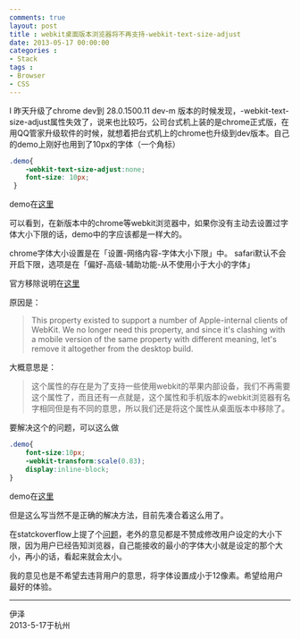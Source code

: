 ```yaml
---
comments: true
layout: post
title : webkit桌面版本浏览器将不再支持-webkit-text-size-adjust
date: 2013-05-17 00:00:00
categories : 
- Stack
tags : 
- Browser
- CSS
---
```


I
 昨天升级了chrome dev到 28.0.1500.11 dev-m 版本的时候发现，-webkit-text-size-adjust属性失效了，说来也比较巧，公司台式机上装的是chrome正式版，在用QQ管家升级软件的时候，就想着把台式机上的chrome也升级到dev版本。自己的demo上刚好也用到了10px的字体（一个角标）
```css
.demo{
	-webkit-text-size-adjust:none;
	font-size: 10px;
 }
```
demo在[这里](http://codepen.io/yize/pen/Hahiv)

可以看到，在新版本中的chrome等webkit浏览器中，如果你没有主动去设置过字体大小下限的话，demo中的字应该都是一样大的。

chrome字体大小设置是在「设置-网络内容-字体大小下限」中。
safari默认不会开启下限，选项是在「偏好-高级-辅助功能-从不使用小于大小的字体」

官方移除说明在[这里](http://trac.webkit.org/changeset/145168)

原因是：

> This property existed to support a number of Apple-internal clients of WebKit.
We no longer need this property, and since it's clashing with a mobile version of the
same property with different meaning, let's remove it altogether from the desktop build.

大概意思是：

> 这个属性的存在是为了支持一些使用webkit的苹果内部设备，我们不再需要这个属性了，而且还有一点就是，这个属性和手机版本的webkit浏览器有名字相同但是有不同的意思，所以我们还是将这个属性从桌面版本中移除了。

要解决这个的问题，可以这么做

```css
.demo{
	font-size:10px;
	-webkit-transform:scale(0.83);
	display:inline-block;
}
```
demo在[这里](http://codepen.io/yize/pen/rycgv)
	
但是这么写当然不是正确的解决方法，目前先凑合着这么用了。

在statckoverflow上提了个[问题](http://stackoverflow.com/questions/16589785/webkit-text-size-adjust-is-no-longer-supported-how-to-set-font-size-to-less-tha)，老外的意见都是不赞成修改用户设定的大小下限，因为用户已经告知浏览器，自己能接收的最小的字体大小就是设定的那个大小，再小的话，看起来就会太小。

我的意见也是不希望去违背用户的意思，将字体设置成小于12像素。希望给用户最好的体验。

---
伊泽  
2013-5-17于杭州

